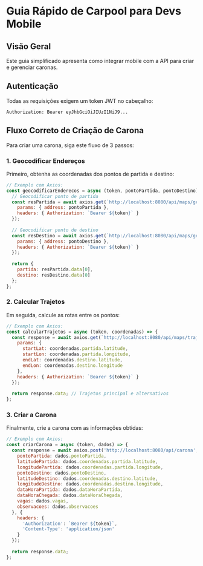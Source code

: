 # Guia Rápido de Carpool para Devs Mobile

## Visão Geral

Este guia simplificado apresenta como integrar mobile com a API para criar e gerenciar caronas.

## Autenticação

Todas as requisições exigem um token JWT no cabeçalho:

```
Authorization: Bearer eyJhbGciOiJIUzI1NiJ9...
```

## Fluxo Correto de Criação de Carona

Para criar uma carona, siga este fluxo de 3 passos:

### 1. Geocodificar Endereços

Primeiro, obtenha as coordenadas dos pontos de partida e destino:

```javascript
// Exemplo com Axios:
const geocodificarEnderecos = async (token, pontoPartida, pontoDestino) => {
  // Geocodificar ponto de partida
  const resPartida = await axios.get(`http://localhost:8080/api/maps/geocode`, {
    params: { address: pontoPartida },
    headers: { Authorization: `Bearer ${token}` }
  });
  
  // Geocodificar ponto de destino
  const resDestino = await axios.get(`http://localhost:8080/api/maps/geocode`, {
    params: { address: pontoDestino },
    headers: { Authorization: `Bearer ${token}` }
  });
  
  return {
    partida: resPartida.data[0],
    destino: resDestino.data[0]
  };
};
```

### 2. Calcular Trajetos

Em seguida, calcule as rotas entre os pontos:

```javascript
// Exemplo com Axios:
const calcularTrajetos = async (token, coordenadas) => {
  const response = await axios.get(`http://localhost:8080/api/maps/trajectories`, {
    params: {
      startLat: coordenadas.partida.latitude,
      startLon: coordenadas.partida.longitude,
      endLat: coordenadas.destino.latitude,
      endLon: coordenadas.destino.longitude
    },
    headers: { Authorization: `Bearer ${token}` }
  });
  
  return response.data; // Trajetos principal e alternativos
};
```

### 3. Criar a Carona

Finalmente, crie a carona com as informações obtidas:

```javascript
// Exemplo com Axios:
const criarCarona = async (token, dados) => {
  const response = await axios.post('http://localhost:8080/api/carona', {
    pontoPartida: dados.pontoPartida,
    latitudePartida: dados.coordenadas.partida.latitude,
    longitudePartida: dados.coordenadas.partida.longitude,
    pontoDestino: dados.pontoDestino,
    latitudeDestino: dados.coordenadas.destino.latitude,
    longitudeDestino: dados.coordenadas.destino.longitude,
    dataHoraPartida: dados.dataHoraPartida,
    dataHoraChegada: dados.dataHoraChegada,
    vagas: dados.vagas,
    observacoes: dados.observacoes
  }, {
    headers: {
      'Authorization': `Bearer ${token}`,
      'Content-Type': 'application/json'
    }
  });
  
  return response.data;
};
```
